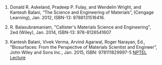 1. Donald R. Askeland, Pradeep P. Fulay, and Wendelin Wright, and Kantesh
Balani, “The Science and Engineering of Materials”, (Cengage Learning),
Jan. 2012, ISBN-13: 9788131516416.<br>

2.  R. Balasubramaniam, "Callister's Materials Science and Engineering",
2ed (Wiley), Jan. 2014, ISBN-13:  978-8126541607<br>

3. Kantesh Balani, Vivek Verma, Arvind Agarwal, Roger Narayan, Ed.,
“Biosurfaces: From the Perspective of Materials Scientist and Engineer”,
John Wiley and Sons Inc., Jan. 2015, ISBN: 978111829997-5
<a href="https://www.youtube.com/watch?v=EazzyT0qU44&list=PLbMVogVj5nJSl_2XmFjuRmvuAgCOZXUjv&index=43">NPTEL Lecture</a>
